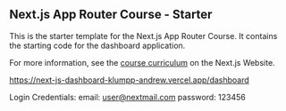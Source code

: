 ## Next.js App Router Course - Starter

This is the starter template for the Next.js App Router Course. It contains the starting code for the dashboard application.

For more information, see the [course curriculum](https://nextjs.org/learn) on the Next.js Website.

 https://next-js-dashboard-klumpp-andrew.vercel.app/dashboard

Login Credentials:
email: user@nextmail.com
password: 123456
